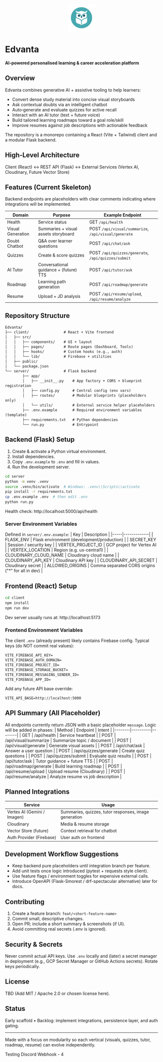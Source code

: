 <div align="center">
	<img src="client/public/edvanta-logo.png" alt="Edvanta" height="90" />
</div>
  
# Edvanta
**AI‑powered personalised learning & career acceleration platform**

## Overview

Edvanta combines generative AI + assistive tooling to help learners:

- Convert dense study material into concise visual storyboards
- Ask contextual doubts via an intelligent chatbot
- Auto‑generate and evaluate quizzes for active recall
- Interact with an AI tutor (text + future voice)
- Build tailored learning roadmaps toward a goal role/skill
- Improve resumes against job descriptions with actionable feedback

The repository is a monorepo containing a React (Vite + Tailwind) client and a modular Flask backend.

## High‑Level Architecture

Client (React) <-> REST API (Flask) <-> External Services (Vertex AI, Cloudinary, Future Vector Store)

## Features (Current Skeleton)

Backend endpoints are placeholders with clear comments indicating where integrations will be implemented.

| Domain            | Purpose                                | Example Endpoint                                     |
| ----------------- | -------------------------------------- | ---------------------------------------------------- |
| Health            | Service status                         | GET `/api/health`                                    |
| Visual Generation | Summaries + visual assets storyboard   | POST `/api/visual/summarize`, `/api/visual/generate` |
| Doubt Chatbot     | Q&A over learner questions             | POST `/api/chat/ask`                                 |
| Quizzes           | Create & score quizzes                 | POST `/api/quizzes/generate`, `/api/quizzes/submit`  |
| AI Tutor          | Conversational guidance + (future) TTS | POST `/api/tutor/ask`                                |
| Roadmap           | Learning path generation               | POST `/api/roadmap/generate`                         |
| Resume            | Upload + JD analysis                   | POST `/api/resume/upload`, `/api/resume/analyze`     |

## Repository Structure

```
Edvanta/
├── client/                # React + Vite frontend
│   ├── src/
│   │   ├── components/    # UI + layout
│   │   ├── pages/         # Route pages (Dashboard, Tools)
│   │   ├── hooks/         # Custom hooks (e.g., auth)
│   │   └── lib/           # Firebase + utilities
│   ├── public/
│   └── package.json
└── server/                # Flask backend
		├── app/
		│   ├── __init__.py    # App factory + CORS + blueprint registration
		│   ├── config.py      # Central config (env vars)
		│   ├── routes/        # Modular blueprints (placeholders only)
		│   └── utils/         # External service helper placeholders
		├── .env.example       # Required environment variables (template)
		├── requirements.txt   # Python dependencies
		└── run.py             # Entrypoint
```

## Backend (Flask) Setup

1. Create & activate a Python virtual environment.
2. Install dependencies.
3. Copy `.env.example` to `.env` and fill in values.
4. Run the development server.

```bash
cd server
python -m venv .venv
source .venv/bin/activate  # Windows: .venv\\Scripts\\activate
pip install -r requirements.txt
cp .env.example .env  # then edit .env
python run.py
```

Health check: http://localhost:5000/api/health

### Server Environment Variables

Defined in `server/.env.example`:
| Key | Description |
|-----|-------------|
| FLASK_ENV | Flask environment (development/production) |
| SECRET_KEY | Session / security key |
| VERTEX_PROJECT_ID | GCP project for Vertex AI |
| VERTEX_LOCATION | Region (e.g. us-central1) |
| CLOUDINARY_CLOUD_NAME | Cloudinary cloud name |
| CLOUDINARY_API_KEY | Cloudinary API key |
| CLOUDINARY_API_SECRET | Cloudinary secret |
| ALLOWED_ORIGINS | Comma separated CORS origins ("\*" for all in dev) |

## Frontend (React) Setup

```bash
cd client
npm install
npm run dev
```

Dev server usually runs at: http://localhost:5173

### Frontend Environment Variables

The client `.env` (already present) likely contains Firebase config. Typical keys (do NOT commit real values):

```
VITE_FIREBASE_API_KEY=
VITE_FIREBASE_AUTH_DOMAIN=
VITE_FIREBASE_PROJECT_ID=
VITE_FIREBASE_STORAGE_BUCKET=
VITE_FIREBASE_MESSAGING_SENDER_ID=
VITE_FIREBASE_APP_ID=
```

Add any future API base override:

```
VITE_API_BASE=http://localhost:5000
```

## API Summary (All Placeholder)

All endpoints currently return JSON with a basic placeholder `message`. Logic will be added in phases:
| Method | Endpoint | Intent |
|--------|----------|--------|
| GET | /api/health | Service heartbeat |
| POST | /api/visual/summarize | Summarize topic / document |
| POST | /api/visual/generate | Generate visual assets |
| POST | /api/chat/ask | Answer a user question |
| POST | /api/quizzes/generate | Create quiz questions |
| POST | /api/quizzes/submit | Evaluate quiz results |
| POST | /api/tutor/ask | Tutor guidance + future TTS |
| POST | /api/roadmap/generate | Build learning roadmap |
| POST | /api/resume/upload | Upload resume (Cloudinary) |
| POST | /api/resume/analyze | Analyze resume vs job description |

## Planned Integrations

| Service                     | Usage                                                 |
| --------------------------- | ----------------------------------------------------- |
| Vertex AI (Gemini / Imagen) | Summaries, quizzes, tutor responses, image generation |
| Cloudinary                  | Media & resume storage                                |
| Vector Store (future)       | Context retrieval for chatbot                         |
| Auth Provider (Firebase)    | User auth on frontend                                 |

## Development Workflow Suggestions

- Keep backend pure placeholders until integration branch per feature.
- Add unit tests once logic introduced (pytest + requests style client).
- Use feature flags / environment toggles for expensive external calls.
- Introduce OpenAPI (Flask-Smorest / drf-spectacular alternative) later for docs.

## Contributing

1. Create a feature branch: `feat/<short-feature-name>`
2. Commit small, descriptive changes.
3. Open PR; include a short summary & screenshots (if UI).
4. Avoid committing real secrets (.env is ignored).

## Security & Secrets

Never commit actual API keys. Use `.env` locally and (later) a secret manager in deployment (e.g., GCP Secret Manager or GitHub Actions secrets). Rotate keys periodically.

## License

TBD (Add MIT / Apache 2.0 or chosen license here).

## Status

Early scaffold • Backlog: implement integrations, persistence layer, and auth gating.

---

Made with a focus on modularity so each vertical (visuals, quizzes, tutor, roadmap, resume) can evolve independently.

Testing Discord Webhook - 4